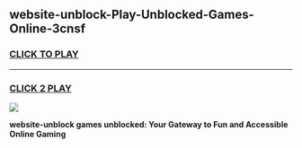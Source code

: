 
## website-unblock-Play-Unblocked-Games-Online-3cnsf
<h3>
<a href="https://premium76.site?title=website-unblock&ref=25A">CLICK TO PLAY</a></h3>
<hr>

<h3>
<a href="https://premium76.site?title=website-unblock&ref=25A">CLICK 2 PLAY</a>
  
</h3>

<a href="https://premium76.site?title=website-unblock&ref=25A"><img src="https://clearcache.store/games.png"></a>


**website-unblock games unblocked: Your Gateway to Fun and Accessible Online Gaming**
